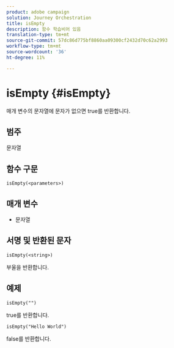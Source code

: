 ```yaml
---
product: adobe campaign
solution: Journey Orchestration
title: isEmpty
description: 함수 학습비어 있음
translation-type: tm+mt
source-git-commit: 57dc86d775bf8860aa09300cf2432d70c62a2993
workflow-type: tm+mt
source-wordcount: '36'
ht-degree: 11%

---
```



# isEmpty {#isEmpty}

매개 변수의 문자열에 문자가 없으면 true를 반환합니다.

## 범주

문자열

## 함수 구문

`isEmpty(<parameters>)`

## 매개 변수

* 문자열

## 서명 및 반환된 문자

`isEmpty(<string>)`

부울을 반환합니다.

## 예제

`isEmpty("")`

true를 반환합니다.

`isEmpty("Hello World")`

false를 반환합니다.
